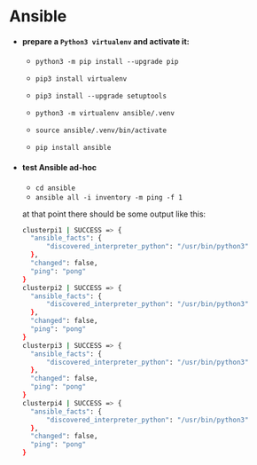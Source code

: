 # Ansible

- #### prepare a `Python3 virtualenv` and activate it:
  - `python3 -m pip install --upgrade pip`

  - `pip3 install virtualenv`

  - ```pip3 install --upgrade setuptools```

  - ```python3 -m virtualenv ansible/.venv```

  - ```source ansible/.venv/bin/activate```

  - `pip install ansible`

- #### test Ansible ad-hoc
  - `cd ansible`
  - ```ansible all -i inventory -m ping -f 1```
  
  at that point there should be some output like this:
  ```bash
  clusterpi1 | SUCCESS => {
    "ansible_facts": {
        "discovered_interpreter_python": "/usr/bin/python3"
    },
    "changed": false,
    "ping": "pong"
  }
  clusterpi2 | SUCCESS => {
    "ansible_facts": {
        "discovered_interpreter_python": "/usr/bin/python3"
    },
    "changed": false,
    "ping": "pong"
  }
  clusterpi3 | SUCCESS => {
    "ansible_facts": {
        "discovered_interpreter_python": "/usr/bin/python3"
    },
    "changed": false,
    "ping": "pong"
  }
  clusterpi4 | SUCCESS => {
    "ansible_facts": {
        "discovered_interpreter_python": "/usr/bin/python3"
    },
    "changed": false,
    "ping": "pong"
  }
  ```
